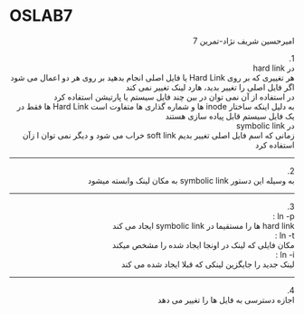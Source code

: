 # OSLAB7
<div dir="rtl">
امیرحسین شریف نژاد-تمرین 7 <br/>
 
1.<br/>
در hard link<br/>
هر تغییری که بر روی Hard Link یا فایل اصلی انجام بدهید بر روی هر دو اعمال می شود<br/>
اگر فایل اصلی را تغییر بدید، هارد لینک تغییر نمی کند<br/>
در استفاده از آن نمی توان در بین چند فایل سیستم یا پارتیشن استفاده کرد<br/>
به دلیل اینکه ساختار inode ها و شماره گذاری ها متفاوت است Hard Link ها فقط در یک فایل سیستم قابل پیاده سازی هستند<br/>
در symbolic link<br/>
زمانی که اسم فایل اصلی تغییر بدیم soft link خراب می شود و دیگر نمی توان ا زآن استفاده کرد<br/>
 <hr/>
 2.<br/>
به وسیله این دستور symbolic link به مکان لینک وابسته میشود
 <hr/>
 3.<br/>
ln -p :<br/> 
 hard link ها را مستقیما در symbolic link ایجاد می کند<br/>
ln -t :<br/>
 مکان فایلی که لینک در اونجا ایجاد شده را مشخص میکند<br/>
ln -i : <br/>
 لینک جدید را جایگزین لینکی که قبلا ایجاد شده می کند<br/>
 <hr/>
 4.<br/>
 اجازه دسترسی به فایل ها را تغییر می دهد
 </div>
